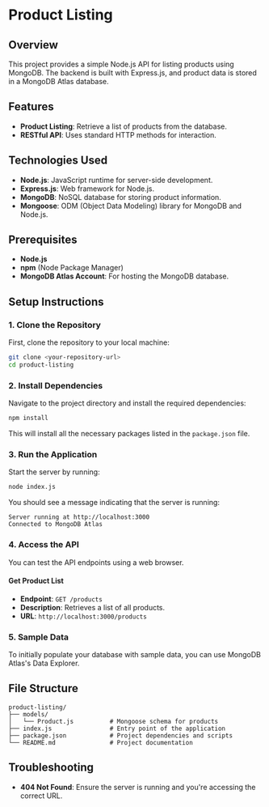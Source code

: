 
# Product Listing

## Overview

This project provides a simple Node.js API for listing products using MongoDB. The backend is built with Express.js, and product data is stored in a MongoDB Atlas database.

## Features

- **Product Listing**: Retrieve a list of products from the database.
- **RESTful API**: Uses standard HTTP methods for interaction.

## Technologies Used

- **Node.js**: JavaScript runtime for server-side development.
- **Express.js**: Web framework for Node.js.
- **MongoDB**: NoSQL database for storing product information.
- **Mongoose**: ODM (Object Data Modeling) library for MongoDB and Node.js.

## Prerequisites

- **Node.js**
- **npm** (Node Package Manager)
- **MongoDB Atlas Account**: For hosting the MongoDB database.

## Setup Instructions

### 1. Clone the Repository

First, clone the repository to your local machine:

```bash
git clone <your-repository-url>
cd product-listing
```

### 2. Install Dependencies

Navigate to the project directory and install the required dependencies:

```bash
npm install
```

This will install all the necessary packages listed in the `package.json` file.

### 3. Run the Application

Start the server by running:

```bash
node index.js
```

You should see a message indicating that the server is running:

```plaintext
Server running at http://localhost:3000
Connected to MongoDB Atlas
```

### 4. Access the API

You can test the API endpoints using a web browser.

#### Get Product List

- **Endpoint**: `GET /products`
- **Description**: Retrieves a list of all products.
- **URL**: `http://localhost:3000/products`

### 5. Sample Data

To initially populate your database with sample data, you can use MongoDB Atlas's Data Explorer.

## File Structure

```
product-listing/
├── models/
│   └── Product.js          # Mongoose schema for products
├── index.js                # Entry point of the application
├── package.json            # Project dependencies and scripts
└── README.md               # Project documentation
```

## Troubleshooting

- **404 Not Found**: Ensure the server is running and you're accessing the correct URL.

